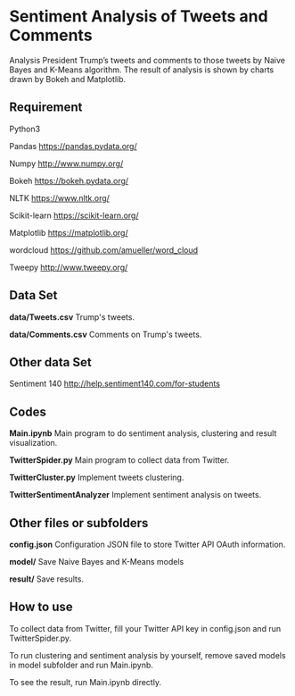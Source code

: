 # Sentiment Analysis of Tweets and Comments
Analysis President Trump’s tweets and comments to those tweets by Naive Bayes and K-Means algorithm. The result of analysis is shown by charts drawn by Bokeh and Matplotlib.

## Requirement
Python3

Pandas https://pandas.pydata.org/

Numpy http://www.numpy.org/

Bokeh https://bokeh.pydata.org/ 

NLTK https://www.nltk.org/

Scikit-learn https://scikit-learn.org/

Matplotlib https://matplotlib.org/

wordcloud https://github.com/amueller/word_cloud

Tweepy http://www.tweepy.org/


## Data Set
<b>data/Tweets.csv</b> Trump's tweets.

<b>data/Comments.csv</b> Comments on Trump's tweets.

## Other data Set
Sentiment 140 http://help.sentiment140.com/for-students

## Codes
<b>Main.ipynb</b> Main program to do sentiment analysis, clustering and result visualization.

<b>TwitterSpider.py</b> Main program to collect data from Twitter.

<b>TwitterCluster.py</b> Implement tweets clustering.

<b>TwitterSentimentAnalyzer</b> Implement sentiment analysis on tweets.

## Other files or subfolders
<b>config.json</b> Configuration JSON file to store Twitter API OAuth information.

<b>model/</b> Save Naive Bayes and K-Means models

<b>result/</b> Save results.

## How to use
To collect data from Twitter, fill your Twitter API key in config.json and run TwitterSpider.py.

To run clustering and sentiment analysis by yourself, remove saved models in model subfolder and run Main.ipynb.

To see the result, run Main.ipynb directly.